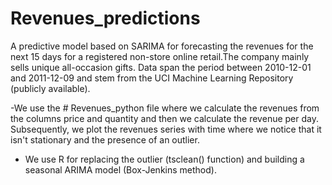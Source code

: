 # Revenues_predictions
 A predictive model based on SARIMA for forecasting the revenues for the next 15 days for a registered non-store online retail.The company mainly sells unique all-occasion gifts. Data span the period between 2010-12-01 and 2011-12-09 and stem from the UCI Machine Learning Repository (publicly available).

-We use the # Revenues_python file where we calculate the revenues from the columns price and quantity and then we calculate the revenue per day. Subsequently, we plot the revenues series with time where we notice that it isn't stationary and the presence of an outlier. 
- We use R for replacing the outlier (tsclean() function) and  building a seasonal ARIMA model (Box-Jenkins method).

